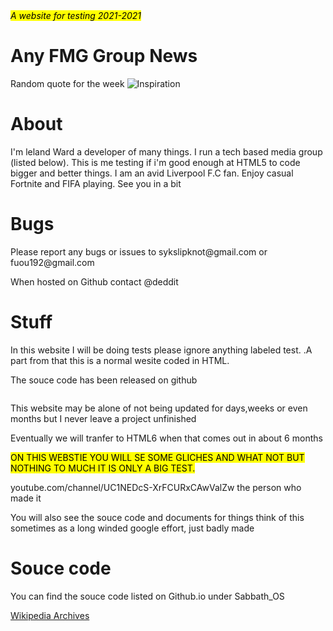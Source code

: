 <html>
<header>
<title>A testing area- Wow!</title>
</header>

<address><mark class=green>A website for testing 2021-2021</mark></address><p></p>
<body>
<h1>Any FMG Group News</h1>

<p>Random quote for the week <img src="https://generated.inspirobot.me/a/bRelEYmaJ7.jpg" alt="Inspiration">
</p>
<h1>About</h1>
<p>I'm leland Ward a developer of many things. I run a tech based media group (listed below). This is me testing if i'm good enough at HTML5 to code bigger and better things. I am an avid Liverpool F.C fan. Enjoy casual Fortnite and FIFA playing.
    See you in a bit
</p>

<h1>Bugs</h1>

<p>Please report any bugs or issues to sykslipknot@gmail.com or fuou192@gmail.com</p>
<p>When hosted on Github contact @deddit</p>

<h1>Stuff</h1>

<p>
In this website I will be doing tests please ignore anything labeled test.
.A part from that this is a normal wesite coded in HTML.
</p>
<p>The souce code has been released on github </p>
<P>
    <img class="https://external-content.duckduckgo.com/iu/?u=https%3A%2F%2Flogos-download.com%2Fwp-content%2Fuploads%2F2016%2F09%2FGitHub_logo.png&f=1&nofb=1">
    
<p>This website may be alone of not being updated for days,weeks or even months but I never leave a project unfinished </p>
    
<p>Eventually we will tranfer to HTML6 when that comes out in about 6 months</p>        

</P>
<p></p>
<P>
    <mark class="red">ON THIS WEBSTIE YOU WILL SE SOME GLICHES AND WHAT NOT BUT NOTHING TO MUCH IT IS ONLY A BIG TEST.</mark> </P>


<P>
    youtube.com/channel/UC1NEDcS-XrFCURxCAwValZw the person who made it 
</P>
<p>You will also see the souce code and documents for things think of this sometimes as a long winded google effort, just badly made</p>
<h1>Souce code</h1>
<p>You can find the souce code listed on Github.io under Sabbath_OS</p>
<a href="thefmggroup.io/wikiarchive">Wikipedia Archives</a>

